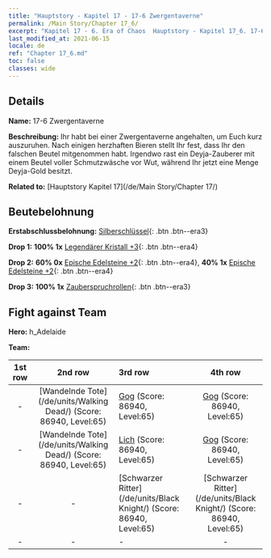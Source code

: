 ```yaml
---
title: "Hauptstory - Kapitel 17 - 17-6 Zwergentaverne"
permalink: /Main Story/Chapter 17_6/
excerpt: "Kapitel 17 - 6. Era of Chaos  Hauptstory - Kapitel 17_6. 17-6 Zwergentaverne"
last_modified_at: 2021-06-15
locale: de
ref: "Chapter 17_6.md"
toc: false
classes: wide
---
```


## Details

 **Name:** 17-6 Zwergentaverne

 **Beschreibung:** Ihr habt bei einer Zwergentaverne angehalten, um Euch kurz auszuruhen. Nach einigen herzhaften Bieren stellt Ihr fest, dass Ihr den falschen Beutel mitgenommen habt. Irgendwo rast ein Deyja-Zauberer mit einem Beutel voller Schmutzwäsche vor Wut, während Ihr jetzt eine Menge Deyja-Gold besitzt.

 **Related to:** [Hauptstory Kapitel 17](/de/Main Story/Chapter 17/)

## Beutebelohnung

 **Erstabschlussbelohnung:** [Silberschlüssel](/ItemsDE/con_693/){: .btn .btn--era3}

 **Drop 1:** **100% 1x** [Legendärer Kristall +3](/ItemsDE/mat_59/){: .btn .btn--era4}

 **Drop 2:** **60% 0x** [Epische Edelsteine +2](/ItemsDE/mat_51/){: .btn .btn--era4}, **40% 1x** [Epische Edelsteine +2](/ItemsDE/mat_51/){: .btn .btn--era4}

 **Drop 3:** **100% 1x** [Zauberspruchrollen](/ItemsDE/con_694/){: .btn .btn--era3}


## Fight against Team
 **Hero:** h_Adelaide

 **Team:**


  | 1st row | 2nd row | 3rd row | 4th row |
  |:----:|:----:|:----|:----:|
  | - | [Wandelnde Tote](/de/units/Walking Dead/) (Score: 86940, Level:65)  | [Gog](/de/units/Gog/) (Score: 86940, Level:65)  | [Gog](/de/units/Gog/) (Score: 86940, Level:65)  |
  | - | [Wandelnde Tote](/de/units/Walking Dead/) (Score: 86940, Level:65)  | [Lich](/de/units/Lich/) (Score: 86940, Level:65)  | [Gog](/de/units/Gog/) (Score: 86940, Level:65)  |
  | - | - | [Schwarzer Ritter](/de/units/Black Knight/) (Score: 86940, Level:65)  | [Schwarzer Ritter](/de/units/Black Knight/) (Score: 86940, Level:65)  |
  | - | - | - | - |


